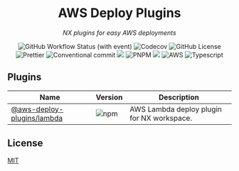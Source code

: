 <h1 align="center">AWS Deploy Plugins</h1>
<p align="center">
<i>NX plugins for easy AWS deployments</i>
</p>
<p align="center">
<img src="https://img.shields.io/github/actions/workflow/status/skilef/aws-deploy-plugins/ci.yml?logo=githubactions" alt="GitHub Workflow Status (with event)">
<img src="https://img.shields.io/codecov/c/github/skilef/aws-deploy-plugins?logo=codecov" alt="Codecov">
<img src="https://img.shields.io/github/license/skilef/aws-deploy-plugins" alt="GitHub License">
<img src="https://img.shields.io/badge/code_style-prettier-ff69b4.svg?logo=prettier" alt="Prettier">
<img src="https://img.shields.io/badge/conventional_commits-1.0.0-green?logo=conventional commits" alt="Conventional commit">
<img src="https://img.shields.io/badge/audit-sandworm-f78520">
<img src="https://img.shields.io/badge/pnpm-%234a4a4a.svg?logo=pnpm&logoColor=f69220" alt="PNPM">
<img src="https://img.shields.io/badge/nx-143055?logo=nx&logoColor=white">
<img src="https://img.shields.io/badge/AWS-%23FF9900.svg?logo=amazon-aws&logoColor=white" alt="AWS">
<img src="https://img.shields.io/badge/typescript-%23007ACC.svg?logo=typescript&logoColor=white" alt="Typescript">
</p>

## Plugins

| Name                                                   | Version                                                                       | Description                                |
| ------------------------------------------------------ | ----------------------------------------------------------------------------- | ------------------------------------------ |
| [@aws-deploy-plugins/lambda](plugins/lambda/README.md) | ![npm](https://img.shields.io/npm/v/%40aws-deploy-plugins%2Flambda?label=npm) | AWS Lambda deploy plugin for NX workspace. |

## License

[MIT](https://choosealicense.com/licenses/mit/)
